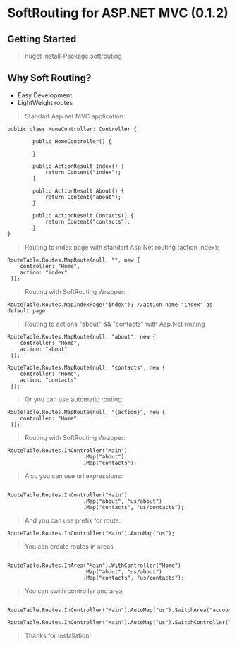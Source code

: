 
# SoftRouting for ASP.NET MVC (0.1.2)

## Getting Started 

> nuget Install-Package softrouting

## Why Soft Routing?

* Easy Development 
* LightWeight routes

> Standart Asp.net MVC application:

```
public class HomeController: Controller {

        public HomeController() {

        }

        public ActionResult Index() {
            return Content("index");
        }

        public ActionResult About() {
            return Content("about");
        }

        public ActionResult Contacts() {
            return Content("contacts");
        }
}
```

> Routing to index page with standart Asp.Net routing (action index):

```
RouteTable.Routes.MapRoute(null, "", new { 
    controller: "Home",
    action: "index"
 });

```

> Routing with SoftRouting Wrapper:

```
RouteTable.Routes.MapIndexPage("index"); //action name "index" as default page
```

> Routing to actions "about" && "contacts" with Asp.Net routing 

```
RouteTable.Routes.MapRoute(null, "about", new { 
    controller: "Home",
    action: "about"
 });

RouteTable.Routes.MapRoute(null, "contacts", new { 
    controller: "Home",
    action: "contacts"
 });

```
> Or you can use automatic routing: 

```
RouteTable.Routes.MapRoute(null, "{action}", new { 
    controller: "Home"
 });

```
> Routing with SoftRouting Wrapper:
```
RouteTable.Routes.InController("Main")
                        .Map("about")
                        .Map("contacts");
```

> Also you can use url expressions:

```

RouteTable.Routes.InController("Main")
                        .Map("about", "us/about")
                        .Map("contacts", "us/contacts");

```

> And you can use prefix for route:

```
RouteTable.Routes.InController("Main").AutoMap("us"); 
```

> You can create routes in areas

```

RouteTable.Routes.InArea("Main").WithController("Home")
                        .Map("about", "us/about")
                        .Map("contacts", "us/contacts");

```
> You can swith controller and area

```

RouteTable.Routes.InController("Main").AutoMap("us").SwitchArea("accounts").WithController("Login").AutoMap();

RouteTable.Routes.InController("Main").AutoMap("us").SwitchController("Login").AutoMap();

```

> Thanks for installation!